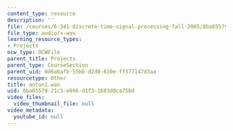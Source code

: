 ```yaml
---
content_type: resource
description: ''
file: /courses/6-341-discrete-time-signal-processing-fall-2005/8ba6557921c3e696d1f31683d0ca75bd_anton1.wav
file_type: audio/x-wav
learning_resource_types:
- Projects
ocw_type: OCWFile
parent_title: Projects
parent_type: CourseSection
parent_uid: 0d6abafb-55bb-d2d0-610e-ff377147d3aa
resourcetype: Other
title: anton1.wav
uid: 8ba65579-21c3-e696-d1f3-1683d0ca75bd
video_files:
  video_thumbnail_file: null
video_metadata:
  youtube_id: null
---
```

